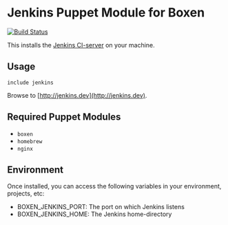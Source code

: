 # Jenkins Puppet Module for Boxen

[![Build Status](https://travis-ci.org/boxen/puppet-jenkins.png?branch=master)](https://travis-ci.org/boxen/puppet-jenkins)

This installs the [Jenkins CI-server](http://jenkins-ci.org) on your machine.

## Usage

```puppet
include jenkins
```

Browse to [http://jenkins.dev](http://jenkins.dev).

## Required Puppet Modules

* `boxen`
* `homebrew`
* `nginx`

## Environment

Once installed, you can access the following variables in your environment, projects, etc:

* BOXEN_JENKINS_PORT: The port on which Jenkins listens
* BOXEN_JENKINS_HOME: The Jenkins home-directory
